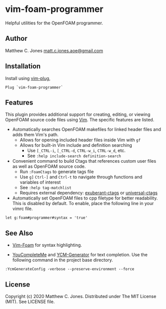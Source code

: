 # vim-foam-programmer
Helpful utilities for the OpenFOAM programmer.

## Author
Matthew C. Jones matt.c.jones.aoe@gmail.com

## Installation

Install using [vim-plug](https://github.com/junegunn/vim-plug),
    
```vim
Plug `vim-foam-programmer`
```

## Features

This plugin provides additional support for creating, editing, or viewing
OpenFOAM source code files using [Vim](https://www.vim.org). The specific
features are listed.

* Automatically searches OpenFOAM makefiles for linked header files and adds
  them Vim's path.
    - Allows for opening included header files inside Vim with `gf`
    - Allows for built-in Vim include and definition searching 
        * Use `[_CTRL-i`, `[_CTRL-d`, `CTRL-w_i`, `CTRL-w_d`, etc.
        * See `:help include-search definition-search`
* Convenient command to build Ctags that references custom user files as well
  as OpenFOAM source code.
    - Run `:FoamCtags` to generate tags file
    - Use `g]` `Ctrl-]` and `Ctrl-t` to navigate through functions and
      variables of interest
    - See `:help tag-matchlist`
    - Requires external dependency:
      [exuberant-ctags](http://ctags.sourceforge.net/) or
      [universal-ctags](https://ctags.io/)
* Automatically set OpenFOAM files to cpp filetype for better readability.
  This is disabled by default. To enable, place the following line in your
  vimrc file.

```vim
let g:foam#programmer#syntax = 'true'
```


## See Also

* [Vim-Foam](https://github.com/lervag/vim-foam) for syntax highlighting.

* [YouCompleteMe](https://github.com/ycm-core/YouCompleteMe) and
  [YCM-Generator](https://github.com/rdnetto/YCM-Generator) for text
  completion.  Use the following command in the project base directory.

```vim
:YcmGenerateConfig -verbose --preserve-environment --force
```


## License

Copyright (c) 2020 Matthew C. Jones.  Distributed under The MIT License (MIT).
See LICENSE file.

